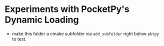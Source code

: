 # Experiments with PocketPy's Dynamic Loading

- make this folder a cmake subfolder via `add_subfolder` right below `pktpy` to
  test.


